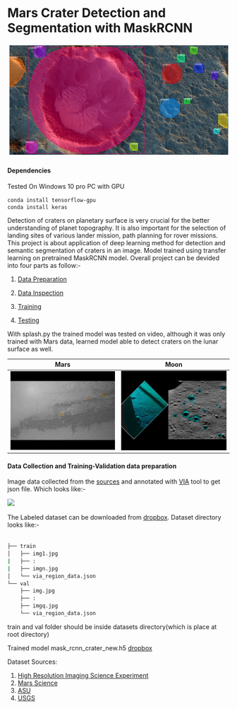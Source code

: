 # Mars Crater Detection and Segmentation with MaskRCNN

![](/gitex.PNG)

#### Dependencies 
Tested On Windows 10 pro PC with GPU
```
conda install tensorflow-gpu
conda install keras
```

Detection of craters on planetary surface is very crucial for the better understanding of planet topography. It is also important for the selection of landing sites of various lander mission, path planning for rover missions. This project is about application of deep learning method for detection and semantic segmentation of craters in an image. Model trained using transfer learning on pretrained MaskRCNN model. Overall project can be devided into four parts as follow:-    


1. [Data Preparation](https://github.com/sandipanrakshit34/Mars-Crater-Detection-and-Segmentation-with-MaskRCNN)

2. [Data Inspection](inspect_crater_data.ipynb)

3. [Training](train.ipynb)

4. [Testing](inspect_crater_model.ipynb)

With splash.py the trained model was tested on video, although it was only trained with Mars data, learned model able to detect craters on the lunar surface as well.

Mars                       |  Moon
:-------------------------:|:-------------------------:
[![](mars.jpg)]() |                                           [![](moon.jpg)]()

#### Data Collection and Training-Validation data preparation 

Image data collected from the [sources](Dataset-Sources) and annotated with [VIA](http://www.robots.ox.ac.uk/~vgg/software/via/via.html) tool to get json file. Which looks like:- 

![](https://github.com/mymultiverse/Mask_RCNN/blob/master/samples/crater/viaex.PNG)

The Labeled dataset can be downloaded from [dropbox](https://www.dropbox.com/scl/fi/w7fptm1xrg4g7l7r71rzk/mask_rcnn_crater_new.h5?rlkey=cuws7n87zk1cox6whe6zsxvon&st=glnwexit&dl=0).
Dataset directory looks like:-
```bash

├── train
│   ├── img1.jpg
|   ├── :
|   ├── imgn.jpg
│   └── via_region_data.json
└── val
    ├── img.jpg
    ├── :
    ├── imgq.jpg
    └── via_region_data.json
```
train and val folder should be inside datasets directory(which is place at root directory)

Trained model mask_rcnn_crater_new.h5 [dropbox](https://www.dropbox.com/scl/fi/0hk0m92ru6rthsgiqnluy/mask_rcnn_crater_new.h5?rlkey=z2i4ijotx5prjcv6kf4ld5l57&st=9p14gadi&dl=0)

Dataset Sources:

1. [High Resolution Imaging Science Experiment](https://www.uahirise.org/)
2. [Mars Science](https://mars.nasa.gov/multimedia/images/)
3. [ASU](https://jmars.mars.asu.edu/)
4. [USGS](https://webgis2.wr.usgs.gov/Mars_Global_GIS/)


